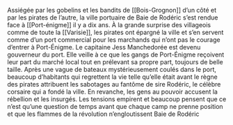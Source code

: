 Assiégée par les gobelins et les bandits de [[Bois-Grognon]] d’un côté et par les pirates de l’autre, la ville portuaire de Baie de Rodéric s’est rendue face à [[Port-énigme]] il y a dix ans. À la grande surprise des villageois comme de toute la [[Varisie]], les pirates ont épargné la ville et s’en servent comme d’un port commercial pour les marchands qui n’ont pas le courage d’entrer à Port-Énigme. Le capitaine Jess Manchedorée est devenu gouverneur du port. Elle veille à ce que les gangs de Port-Énigme reçoivent leur part du marché local tout en prélevant sa propre part, toujours de belle taille. Après une vague de bateaux mystérieusement coulés dans le port, beaucoup d’habitants qui regrettent la vie telle qu’elle était avant le règne des pirates attribuent les sabotages au fantôme de sire Rodéric, le célèbre corsaire qui a fondé la ville. En revanche, les gens au pouvoir accusent la rébellion et les insurgés. Les tensions empirent et beaucoup pensent que ce n’est qu’une question de temps avant que chaque camp ne prenne position et que les flammes de la révolution n’engloutissent Baie de Rodéric